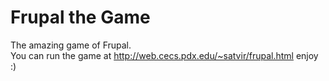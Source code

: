 # Frupal the Game
The amazing game of Frupal. <br>
You can run the game at http://web.cecs.pdx.edu/~satvir/frupal.html enjoy :)
